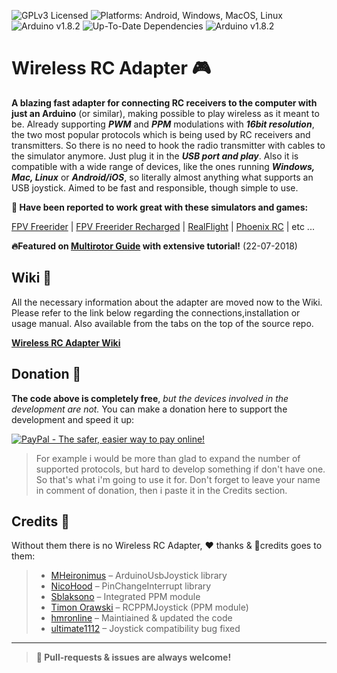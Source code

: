 
![GPLv3 Licensed](https://img.shields.io/badge/license-GPLv3-blue.svg) ![Platforms: Android, Windows, MacOS, Linux](https://img.shields.io/badge/platforms-Android%20%7C%20Windows%20%7C%20Mac%20%7C%20Linux-lightgrey.svg) ![Arduino v1.8.2](https://img.shields.io/badge/arduino-v1.8.2-brightgreen.svg) ![Up-To-Date Dependencies](https://img.shields.io/badge/dependencies-Up%20To%20Date-blue.svg) ![Arduino v1.8.2](https://img.shields.io/badge/development-Active-orange.svg)

# Wireless RC Adapter 🎮
**A blazing fast adapter for connecting RC receivers to the computer with just an Arduino** (or similar), making possible to play wireless as it meant to be. Already supporting ***PWM*** and ***PPM*** modulations with ***16bit resolution***, the two most popular protocols which is being used by RC receivers and transmitters. So there is no need to hook the radio transmitter with cables to the simulator anymore. Just plug it in the ***USB port and play***. Also it is compatible with a wide range of devices, like the ones running ***Windows, Mac, Linux*** or ***Android/iOS***, so literally almost anything what supports an USB joystick. Aimed to be fast and responsible, though simple to use.

**💬 Have been reported to work great with these simulators and games:**

[FPV Freerider](http://fpv-freerider.itch.io/fpv-freerider) | [FPV Freerider Recharged](http://fpv-freerider.itch.io/fpv-freerider-recharged) | [RealFlight](http://www.realflight.com) | [Phoenix RC](http://www.phoenix-sim.com) | etc ...

**🔥Featured on [Multirotor Guide](http://www.multirotorguide.com/guide/arduino-as-wireless-rc-simulator-dongle-usb-rc-sim-adapter/) with extensive tutorial!** (22-07-2018)

## Wiki 📖
All the necessary information about the adapter are moved now to the Wiki. Please refer to the link below regarding the connections,installation or usage manual. Also available from the tabs on the top of the source repo.

**[Wireless RC Adapter Wiki](http://github.com/wireless-rc-adapter/wireless-rc-adapter/wiki)**

## Donation 🍺
**The code above is completely free**, *but the devices involved in the development are not.* You can make a donation here to support the development and speed it up:

[![PayPal - The safer, easier way to pay online!](https://www.paypalobjects.com/en_US/i/btn/btn_donate_LG.gif)](https://www.paypal.com/cgi-bin/webscr?cmd=_s-xclick&hosted_button_id=E5N2JXWXTS8MG&source=url)

> For example i would be more than glad to expand the number of supported protocols, but hard to develop something if don't have one. So that's what i'm going to use it for. Don't forget to leave your name in comment of donation, then i paste it in the Credits section.

## Credits 🤝
Without them there is no Wireless RC Adapter, ❤️ thanks & 🎉credits goes to them:

> - [MHeironimus](http://github.com/MHeironimus) – ArduinoUsbJoystick
   library
> - [NicoHood](http://github.com/NicoHood) – PinChangeInterrupt
   library
> - [Sblaksono](http://github.com/sblaksono) – Integrated PPM module
> - [Timon Orawski](http://github.com/timonorawski) – RCPPMJoystick (PPM module)
> - [hmronline](https://github.com/hmronline) – Maintiained & updated the code
> - [ultimate1112](https://github.com/ultimate1112) – Joystick compatibility bug fixed
---
> **🚧 Pull-requests & issues are always welcome!**
